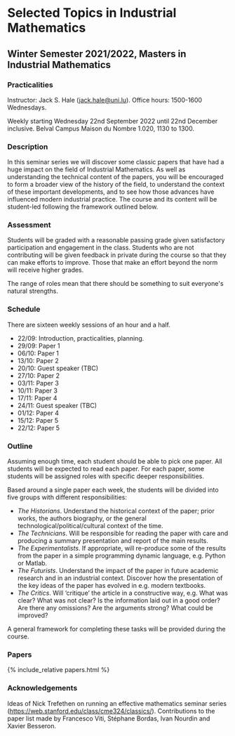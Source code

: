 # Selected Topics in Industrial Mathematics
## Winter Semester 2021/2022, Masters in Industrial Mathematics

### Practicalities

Instructor: Jack S. Hale (jack.hale@uni.lu). Office hours: 1500-1600 Wednesdays.

Weekly starting Wednesday 22nd September 2022 until 22nd December inclusive.
Belval Campus Maison du Nombre 1.020, 1130 to 1300.

### Description

In this seminar series we will discover some classic papers that have had
a huge impact on the field of Industrial Mathematics. As well as understanding
the technical content of the papers, you will be encouraged to form a broader
view of the history of the field, to understand the context of these important
developments, and to see how those advances have influenced modern industrial
practice. The course and its content will be student-led following the
framework outlined below.

### Assessment

Students will be graded with a reasonable passing grade given satisfactory
participation and engagement in the class. Students who are not contributing
will be given feedback in private during the course so that they can make
efforts to improve. Those that make an effort beyond the norm will receive
higher grades.

The range of roles mean that there should be something to suit everyone's
natural strengths.

### Schedule

There are sixteen weekly sessions of an hour and a half.

* 22/09: Introduction, practicalities, planning.
* 29/09: Paper 1
* 06/10: Paper 1
* 13/10: Paper 2
* 20/10: Guest speaker (TBC)
* 27/10: Paper 2
* 03/11: Paper 3
* 10/11: Paper 3
* 17/11: Paper 4
* 24/11: Guest speaker (TBC)
* 01/12: Paper 4
* 15/12: Paper 5
* 22/12: Paper 5

### Outline

Assuming enough time, each student should be able to pick one paper. All students
will be expected to read each paper. For each paper, some students will be
assigned roles with specific deeper responsibilities.

Based around a single paper each week, the students will be divided into five
groups with different responsibilities:

* *The Historians*. Understand the historical context of the paper; prior
  works, the authors biography, or the general technological/political/cultural
  context of the time.
* *The Technicians*. Will be responsible for reading the paper with care and
  producing a summary presentation and report of the main results.
* *The Experimentalists*. If appropriate, will re-produce some of the results
  from the paper in a simple programming dynamic language, e.g. Python or
  Matlab.
* *The Futurists*. Understand the impact of the paper in future academic
  research and in an industrial context. Discover how the presentation of
  the key ideas of the paper has evolved in e.g. modern textbooks.
* *The Critics*. Will ‘critique’ the article in a constructive way, e.g. What
  was clear? What was not clear? Is the information laid out in a good order?
  Are there any omissions?  Are the arguments strong? What could be improved?

A general framework for completing these tasks will be provided during the course.

### Papers

{% include_relative papers.html %}

### Acknowledgements

Ideas of Nick Trefethen on running an effective mathematics seminar series
(https://web.stanford.edu/class/cme324/classics/). Contributions to the paper
list made by Francesco Viti, Stéphane Bordas, Ivan Nourdin and Xavier Besseron.

